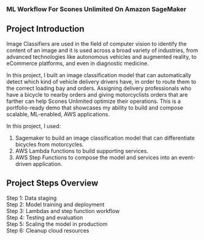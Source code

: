 ### ML Workflow For Scones Unlimited On Amazon SageMaker
## Project Introduction<br>
Image Classifiers are used in the field of computer vision to identify the content of an image and it is used across a broad variety of industries, from advanced technologies like autonomous vehicles and augmented reality, to eCommerce platforms, and even in diagnostic medicine.

In this project, I built an image classification model that can automatically detect which kind of vehicle delivery drivers have, in order to route them to the correct loading bay and orders. Assigning delivery professionals who have a bicycle to nearby orders and giving motorcyclists orders that are farther can help Scones Unlimited optimize their operations. This is a portfolio-ready demo that showcases my ability to build and compose scalable, ML-enabled, AWS applications.


In this project, I used:
1) Sagemaker to build an image classification model that can differentiate bicycles from motorcycles.
2) AWS Lambda functions to build supporting services.
3) AWS Step Functions to compose the model and services into an event-driven application.

## Project Steps Overview <br>
Step 1: Data staging<br>
Step 2: Model training and deployment<br>
Step 3: Lambdas and step function workflow<br>
Step 4: Testing and evaluation<br>
Step 5: Scaling the model in productiom<br>
Step 6: Cleanup cloud resources<br>
